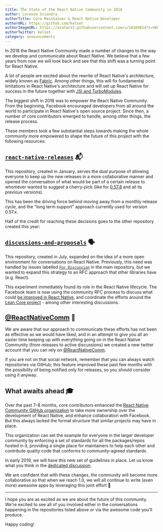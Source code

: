```yaml
---
title: The State of the React Native Community in 2018
author: Lorenzo Sciandra
authorTitle: Core Maintainer & React Native Developer
authorURL: https://github.com/kelset
authorImageURL: https://avatars2.githubusercontent.com/u/16104054?s=460&v=4
authorTwitter: kelset
category: announcements
---
```


In 2018 the React Native Community made a number of changes to the way we develop and communicate about React Native. We believe that a few years from now we will look back and see that this shift was a turning point for React Native.

A lot of people are excited about the rewrite of React Native's architecture, widely known as [Fabric](https://github.com/react-native-community/discussions-and-proposals/issues/4). Among other things, this will fix fundamental limitations in React Native's architecture and will set up React Native for success in the future together with [JSI and TurboModules](https://github.com/react-native-community/discussions-and-proposals/issues/40).

The biggest shift in 2018 was to empower the React Native Community. From the beginning, Facebook encouraged developers from all around the world to participate in React Native's open source project. Since then, a number of core contributors emerged to handle, among other things, the release process.

These members took a few substantial steps towards making the whole community more empowered to shape the future of this project with the following resources:

## [`react-native-releases`](https://github.com/react-native-community/react-native-releases) 📬

This repository, created in January, serves the dual purpose of allowing everyone to keep up the new releases in a more collaborative manner and opened the conversation of what would be part of a certain release to whomever wanted to suggest a cherry-pick (like for [0.57.8](https://github.com/react-native-community/react-native-releases/issues/71) and all its previous versions).

This has been the driving force behind moving away from a monthly release cycle, and the "long term support" approach currently used for version 0.57.x.

Half of the credit for reaching these decisions goes to the other repository created this year:

## [`discussions-and-proposals`](https://github.com/react-native-community/discussions-and-proposals) 🗣

This repository, created in July, expanded on the idea of a more open environment for conversations on React Native. Previously, this need was handled by issues labelled [`For Discussion`](https://github.com/facebook/react-native/labels/For%20Discussion) in the main repository, but we wanted to expand this strategy to an RFC approach that other libraries have (e.g. React).

This experiment immediately found its role in the React Native lifecycle. The Facebook team is now using the community RFC process to discuss what could [be improved in React Native](https://github.com/react-native-community/discussions-and-proposals/issues/64), and coordinate the efforts around the [Lean Core project](https://github.com/react-native-community/discussions-and-proposals/issues/6) - among other interesting discussions.

## [@ReactNativeComm](https://twitter.com/ReactNativeComm) 🐣

We are aware that our approach to communicate these efforts has not been as effective as we would have liked, and in an attempt to give you all an easier time keeping up with everything going on in the React Native Community (from releases to active discussions) we created a new twitter account that you can rely on [@ReactNativeComm](https://twitter.com/ReactNativeComm).

If you are not on that social network, remember that you can always watch repositories via GitHub; this feature improved these past few months with the possibility of being notified only for releases, so you should consider using it anyway.

## What awaits ahead 🎓

Over the past 7-8 months, core contributors enhanced the [React Native Community GitHub organization](https://github.com/react-native-community) to take more ownership over the development of React Native, and enhance collaboration with Facebook. But this always lacked the formal structure that similar projects may have in place.

This organization can set the example for everyone in the larger developer community by enforcing a set of standards for all the packages/repos hosted in it, providing a single place for maintainers to help each other and contribute quality code that conforms to community-agreed standards.

In early 2019, we will have this new set of guidelines in place. Let us know what you think in the [dedicated discussion](https://github.com/react-native-community/discussions-and-proposals/issues/63).

We are confident that with these changes, the community will become more collaborative so that when we reach 1.0, we will all continue to write (even more) awesome apps by leveraging this joint effort 🤗

---

I hope you are as excited as we are about the future of this community. We're excited to see all of you involved either in the conversations happening in the repositories listed above or via the awesome code you’ll produce.

Happy coding!
